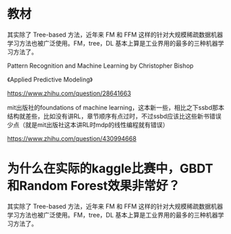 # 教材
其实除了 Tree-based 方法，近年来 FM 和 FFM 这样的针对大规模稀疏数据机器学习方法也被广泛使用。FM，tree，DL 基本上算是工业界用的最多的三种机器学习方法了。

Pattern Recognition and Machine Learning by Christopher Bishop

《Applied Predictive Modeling》

https://www.zhihu.com/question/28641663

mit出版社的foundations of machine learning，这本新一些，相比之下ssbd那本结构就差些，比如没有讲RL，章节顺序有点过时，不过ssbd应该比这些新书错误少点（就是mit出版社这本讲RL时mdp的线性编程就有错误）

https://www.zhihu.com/question/430994668

# 为什么在实际的kaggle比赛中，GBDT和Random Forest效果非常好？


其实除了 Tree-based 方法，近年来 FM 和 FFM 这样的针对大规模稀疏数据机器学习方法也被广泛使用。FM，tree，DL 基本上算是工业界用的最多的三种机器学习方法了。


